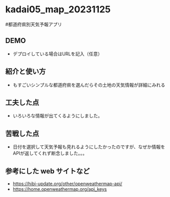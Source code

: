 # kadai05_map_20231125

#都道府県別天気予報アプリ

## DEMO

  - デプロイしている場合はURLを記入（任意）

## 紹介と使い方

  - もすごいシンプルな都道府県を選んだらその土地の天気情報が詳細にみれる
   
## 工夫した点

  - いろいろな情報が出てくるようにしました。

## 苦戦した点

  - 日付を選択して天気予報も見れるようにしたかったのですが、なぜか情報をAPIが返してくれず断念しました。。。
 
## 参考にした web サイトなど

  - https://hibi-update.org/other/openweathermap-api/
  - https://home.openweathermap.org/api_keys
